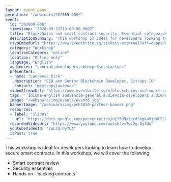 ```yaml
---
layout: event_page
permalink: "/webinars/202009-006/"
event:
  id: "202009-006"
  timestamp: "2020-09-22T13:00:00.000Z"
  title: "Blockchains and smart contract security: Essential safeguards for your dApp"
  descriptionSummary: "This workshop is ideal for developers looking to learn how to develop secure smart contracts. In this workshop, we will cover the following…"
  rsvpEmbedUrl: "https://www.eventbrite.sg/tickets-external?aff=dappsdev&eid=118591120233"
  category: "Workshop"
  locationCategory: "online"
  location: "Online only"
  language: "English"
  audiences: "general,developers,enterprise,startups"
  presenters:
  - name: "Laurence Kirk"
    description: "CEO and Senior Blockchain Developer, Extropy.IO"
    contact: "@extropylaurence"
  videoStreamUrl: "https://www.eventbrite.sg/e/blockchains-and-smart-contract-security-essential-safeguards-for-your-dapp-tickets-118591120233"
  tags: " idioma-english audiencia-general audiencia-developers audiencia-enterprise audiencia-startups"
  image: "/webinars/img/events/event6.jpg"
  bannerImage: "/webinars/img/pch2020-partner-banner.png"
  resources:
  - label: "Slides"
    url: "https://docs.google.com/presentation/d/13dBalzcdShgkaMjdWCFJUqkcJt2DjLHL6iWnqpxww0Y/edit#'"
  recordedVideoUrl: "https://www.youtube.com/watch?v=7wL2g-Dy7UA"
  youtubeVideoId: "7wL2g-Dy7UA"
  isPast: true
---
```



This workshop is ideal for developers looking to learn how to develop secure smart contracts. In this workshop, we will cover the following:

- Smart contract review
- Security essentials
- Hands on - hacking contracts


